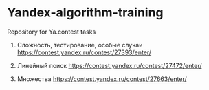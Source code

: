 # Yandex-algorithm-training
Repository for Ya.contest tasks
1. Сложность, тестирование, особые случаи
    https://contest.yandex.ru/contest/27393/enter/
  
2. Линейный поиск
    https://contest.yandex.ru/contest/27472/enter/
  
3. Множества
    https://contest.yandex.ru/contest/27663/enter/
